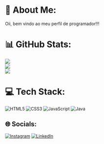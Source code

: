 # 💫 About Me:
Oii, bem vindo ao meu perfil de programador!!!


# 📊 GitHub Stats:
![](https://github-readme-stats.vercel.app/api?username=MatheusLS3&theme=nightowl&hide_border=false&include_all_commits=false&count_private=false)<br/>
![](https://github-readme-streak-stats.herokuapp.com/?user=MatheusLS3&theme=nightowl&hide_border=false)<br/>
![](https://github-readme-stats.vercel.app/api/top-langs/?username=MatheusLS3&theme=nightowl&hide_border=false&include_all_commits=false&count_private=false&layout=compact)
# 💻 Tech Stack:
![HTML5](https://img.shields.io/badge/html5-%23E34F26.svg?style=for-the-badge&logo=html5&logoColor=white) ![CSS3](https://img.shields.io/badge/css3-%231572B6.svg?style=for-the-badge&logo=css3&logoColor=white) ![JavaScript](https://img.shields.io/badge/javascript-%23323330.svg?style=for-the-badge&logo=javascript&logoColor=%23F7DF1E) ![Java](https://img.shields.io/badge/java-%23ED8B00.svg?style=for-the-badge&logo=openjdk&logoColor=white)

## 🌐 Socials:
[![Instagram](https://img.shields.io/badge/Instagram-%23E4405F.svg?logo=Instagram&logoColor=white)](https://instagram.com/https://www.instagram.com/matheuslucenatt/) [![LinkedIn](https://img.shields.io/badge/LinkedIn-%230077B5.svg?logo=linkedin&logoColor=white)](https://linkedin.com/in/https://www.linkedin.com/in/matheus-lucena-949662171/) 
<!-- Proudly created with GPRM ( https://gprm.itsvg.in ) -->
